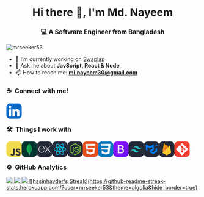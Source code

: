<!--
**mrseeker53/mrseeker53** is a ✨ _special_ ✨ repository because its `README.md` (this file) appears on your GitHub profile.

Here are some ideas to get you started:

- 🔭 I’m currently working on ...
- 🌱 I’m currently learning ...
- 👯 I’m looking to collaborate on ...
- 🤔 I’m looking for help with ...
- 💬 Ask me about ...
- 📫 How to reach me: ...
- 😄 Pronouns: ...
- ⚡ Fun fact: ...
-->

<h1 align="center">Hi there 👋, I'm Md. Nayeem</h1>
<h3 align="center">💻 A Software Engineer from Bangladesh</h3>

<p align="left"> <img src="https://komarev.com/ghpvc/?username=mrseeker53" alt="mrseeker53" /> </p>

- 🔭 I’m currently working on [Swaplap](https://swaplap-24cd2.web.app/)
- 💬 Ask me about **JavScript, React & Node**
- 📫 How to reach me: **mi.nayeem30@gmail.com**

### ☕ &nbsp;Connect with me!

<p align="left">
<a href="https://www.linkedin.com/in/mr-seeker009/"><img align="left" src="https://github.com/tandpfun/skill-icons/blob/main/icons/LinkedIn.svg" alt="mr-seeker009" width="40px"/></a>
</p>
<br/>
<br/>

### 🛠 &nbsp;Things I work with

[<img align="left" alt="JavaScript" width="40px" src="https://github.com/tandpfun/skill-icons/blob/main/icons/JavaScript.svg"/>](https://github.com/mrseeker53)
[<img align="left" alt="MongoDB" width="40px" src="https://github.com/tandpfun/skill-icons/blob/main/icons/MongoDB.svg"/>](https://github.com/mrseeker53)
[<img align="left" alt="ExpressJS" width="40px" src="https://github.com/tandpfun/skill-icons/blob/main/icons/ExpressJS-Dark.svg"/>](https://github.com/mrseeker53)
[<img align="left" alt="React" width="40px" src="https://github.com/tandpfun/skill-icons/blob/main/icons/React-Dark.svg"/>](https://github.com/mrseeker53)
[<img align="left" alt="NodeJs" width="40px" src="https://github.com/tandpfun/skill-icons/blob/main/icons/NodeJS-Dark.svg"/>](https://github.com/mrseeker53)
[<img align="left" alt="HTML" width="40px" src="https://github.com/tandpfun/skill-icons/blob/main/icons/HTML.svg"/>](https://github.com/mrseeker53)
[<img align="left" alt="CSS" width="40px" src="https://github.com/tandpfun/skill-icons/blob/main/icons/CSS.svg"/>](https://github.com/mrseeker53)
[<img align="left" alt="Bootstrap" width="40px" src="https://github.com/tandpfun/skill-icons/blob/main/icons/Bootstrap.svg"/>](https://github.com/mrseeker53)
[<img align="left" alt="TailwindCSS" width="40px" src="https://github.com/tandpfun/skill-icons/blob/main/icons/TailwindCSS-Dark.svg"/>](https://github.com/mrseeker53)
[<img align="left" alt="MaterialUI" width="40px" src="https://github.com/tandpfun/skill-icons/blob/main/icons/MaterialUI-Dark.svg"/>](https://github.com/mrseeker53)
[<img align="left" alt="Firebase" width="40px" src="https://github.com/tandpfun/skill-icons/blob/main/icons/Firebase-Dark.svg"/>](https://github.com/mrseeker53)
[<img align="left" alt="Git" width="40px" src="https://github.com/tandpfun/skill-icons/blob/main/icons/Git.svg"/>](https://github.com/mrseeker53)

<br/>
<br/>

### ⚙️ &nbsp;GitHub Analytics

<p>
  <a href="https://github.com/mrseeker53/">
    <img height="180em" src="https://github-readme-stats.vercel.app/api?username=mrseeker53&show_icons=true&theme=algolia&include_all_commits=true&count_private=true"/>
    <img height="180em" src="https://github-readme-stats.vercel.app/api/top-langs/?username=mrseeker53&layout=compact&langs_count=8&theme=algolia"/>
    <img height="180em" src="https://github-readme-streak-stats.herokuapp.com/?username=mrseeker53&theme=algolia"/>
    ![hasinhayder's Streak](https://github-readme-streak-stats.herokuapp.com/?user=mrseeker53&theme=algolia&hide_border=true)
  </a>
</p>



